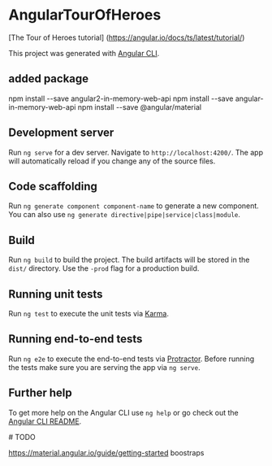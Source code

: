 # AngularTourOfHeroes

[The Tour of Heroes tutorial] (https://angular.io/docs/ts/latest/tutorial/)


This project was generated with [Angular CLI](https://github.com/angular/angular-cli).

## added package


npm install --save angular2-in-memory-web-api
npm install --save angular-in-memory-web-api
npm install --save @angular/material



## Development server

Run `ng serve` for a dev server. Navigate to `http://localhost:4200/`. The app will automatically reload if you change any of the source files.

## Code scaffolding

Run `ng generate component component-name` to generate a new component. You can also use `ng generate directive|pipe|service|class|module`.

## Build

Run `ng build` to build the project. The build artifacts will be stored in the `dist/` directory. Use the `-prod` flag for a production build.

## Running unit tests

Run `ng test` to execute the unit tests via [Karma](https://karma-runner.github.io).

## Running end-to-end tests

Run `ng e2e` to execute the end-to-end tests via [Protractor](http://www.protractortest.org/).
Before running the tests make sure you are serving the app via `ng serve`.

## Further help

To get more help on the Angular CLI use `ng help` or go check out the [Angular CLI README](https://github.com/angular/angular-cli/blob/master/README.md).


# TODO

https://material.angular.io/guide/getting-started
boostraps